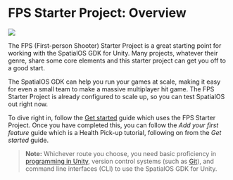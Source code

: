 # FPS Starter Project: Overview

![](assets/fps/fps-starter-headline.png)

The FPS (First-person Shooter) Starter Project is a great starting point for working with the SpatialOS GDK for Unity. Many projects, whatever their genre, share some core elements and this starter project can get you off to a good start.

The SpatialOS GDK can help you run your games at scale, making it easy for even a small team to make a massive multiplayer hit game. The FPS Starter Project is already configured to scale up, so you can test SpatialOS out right now.

To dive right in, follow the [Get started]({{.Site.BaseURL}}/projects/fps/get-started/get-started) guide which uses the FPS Starter Project. Once you have completed this, you can follow the _Add your first feature_ guide which is a Health Pick-up tutorial, following on from the _Get started_ guide.

> **Note:** Whichever route you choose, you need basic proficiency in [programming in Unity](https://unity3d.com/programming-in-unity), version control systems (such as [Git](https://try.github.io/)), and command line interfaces (CLI) to use the SpatialOS GDK for Unity.
